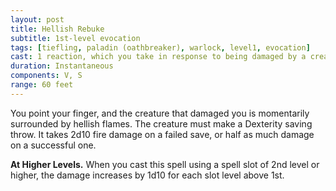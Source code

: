 ```yaml
---
layout: post
title: Hellish Rebuke
subtitle: 1st-level evocation
tags: [tiefling, paladin (oathbreaker), warlock, level1, evocation]
cast: 1 reaction, which you take in response to being damaged by a creature within 60 feet of you that you can see.
duration: Instantaneous
components: V, S
range: 60 feet
---
```

You point your finger, and the creature that damaged you is momentarily surrounded by hellish flames. The creature must make a Dexterity saving throw. It takes 2d10 fire damage on a failed save, or half as much damage on a successful one.

**At Higher Levels.** When you cast this spell using a spell slot of 2nd level or higher, the damage increases by 1d10 for each slot level above 1st.